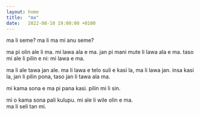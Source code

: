 ```yaml
---
layout: home
title:  "ma"
date:   2022-08-10 19:00:00 +0100
---
```

ma li seme? ma li ma mi anu seme?

ma pi olin ale li ma. mi lawa ala e ma. jan pi mani mute li lawa ala e ma. taso mi ale li pilin e ni: mi lawa e ma.

ma li ale tawa jan ale. ma li lawa e telo suli e kasi la, ma li lawa jan. insa kasi la, jan li pilin pona, taso jan li tawa ala ma.

mi kama sona e ma pi pana kasi. pilin mi li sin.

mi o kama sona pali kulupu. mi ale li wile olin e ma.  
ma li seli tan mi.